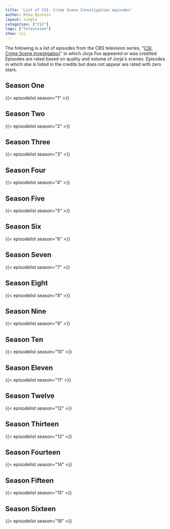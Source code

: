 ```yaml
---
title: 'List of CSI: Crime Scene Investigation episodes'
author: Mika Epstein
layout: single
categories: ["CSI"]
tags: ["Television"]
show: csi
---
```


The following is a list of episodes from the CBS television series, "[CSI: Crime Scene Investigation](/library/actor/csi/)" in which Jorja Fox appeared or was credited. Episodes are rated based on quality and volume of Jorja's scenes. Episodes in which she is listed in the credits but does not appear are rated with zero stars.

## Season One

{{< episodelist season="1" >}}

## Season Two

{{< episodelist season="2" >}}

## Season Three

{{< episodelist season="3" >}}

## Season Four

{{< episodelist season="4" >}}

## Season Five

{{< episodelist season="5" >}}

## Season Six

{{< episodelist season="6" >}}

## Season Seven

{{< episodelist season="7" >}}

## Season Eight

{{< episodelist season="8" >}}

## Season Nine

{{< episodelist season="9" >}}

## Season Ten

{{< episodelist season="10" >}}

## Season Eleven

{{< episodelist season="11" >}}

## Season Twelve

{{< episodelist season="12" >}}

## Season Thirteen

{{< episodelist season="13" >}}

## Season Fourteen

{{< episodelist season="14" >}}

## Season Fifteen

{{< episodelist season="15" >}}

## Season Sixteen

{{< episodelist season="16" >}}